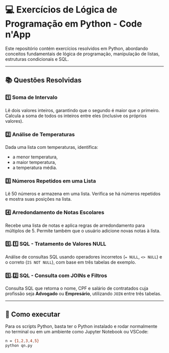 # 💻 Exercícios de Lógica de Programação em Python - Code n'App

Este repositório contém exercícios resolvidos em Python, abordando conceitos fundamentais de lógica de programação, manipulação de listas, estruturas condicionais e SQL.

----

## 📚 Questões Resolvidas

### 1️⃣ Soma de Intervalo
Lê dois valores inteiros, garantindo que o segundo é maior que o primeiro. Calcula a soma de todos os inteiros entre eles (inclusive os próprios valores).

### 2️⃣ Análise de Temperaturas
Dada uma lista com temperaturas, identifica:
- a menor temperatura,
- a maior temperatura,
- a temperatura média.

### 3️⃣ Números Repetidos em uma Lista
Lê 50 números e armazena em uma lista. Verifica se há números repetidos e mostra suas posições na lista.

### 4️⃣ Arredondamento de Notas Escolares
Recebe uma lista de notas e aplica regras de arredondamento para múltiplos de 5. Permite também que o usuário adicione novas notas à lista.

### 5️⃣.1️⃣ SQL - Tratamento de Valores NULL
Análise de consultas SQL usando operadores incorretos (`= NULL`, `<> NULL`) e o correto (`IS NOT NULL`), com base em três tabelas de exemplo.

### 5️⃣.2️⃣ SQL - Consulta com JOINs e Filtros
Consulta SQL que retorna o nome, CPF e salário de contratados cuja profissão seja **Advogado** ou **Empresário**, utilizando `JOIN` entre três tabelas.

---

## 🚀 Como executar
Para os scripts Python, basta ter o Python instalado e rodar normalmente no terminal ou em um ambiente como Jupyter Notebook ou VSCode:

```bash
n = {1,2,3,4,5}
python qn.py
